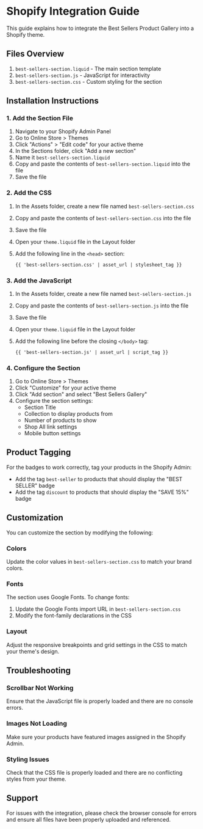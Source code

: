 # Shopify Integration Guide

This guide explains how to integrate the Best Sellers Product Gallery into a Shopify theme.

## Files Overview

1. `best-sellers-section.liquid` - The main section template
2. `best-sellers-section.js` - JavaScript for interactivity
3. `best-sellers-section.css` - Custom styling for the section

## Installation Instructions

### 1. Add the Section File

1. Navigate to your Shopify Admin Panel
2. Go to Online Store > Themes
3. Click "Actions" > "Edit code" for your active theme
4. In the Sections folder, click "Add a new section"
5. Name it `best-sellers-section.liquid`
6. Copy and paste the contents of `best-sellers-section.liquid` into the file
7. Save the file

### 2. Add the CSS

1. In the Assets folder, create a new file named `best-sellers-section.css`
2. Copy and paste the contents of `best-sellers-section.css` into the file
3. Save the file

4. Open your `theme.liquid` file in the Layout folder
5. Add the following line in the `<head>` section:
   ```html
   {{ 'best-sellers-section.css' | asset_url | stylesheet_tag }}
   ```

### 3. Add the JavaScript

1. In the Assets folder, create a new file named `best-sellers-section.js`
2. Copy and paste the contents of `best-sellers-section.js` into the file
3. Save the file

4. Open your `theme.liquid` file in the Layout folder
5. Add the following line before the closing `</body>` tag:
   ```html
   {{ 'best-sellers-section.js' | asset_url | script_tag }}
   ```

### 4. Configure the Section

1. Go to Online Store > Themes
2. Click "Customize" for your active theme
3. Click "Add section" and select "Best Sellers Gallery"
4. Configure the section settings:
   - Section Title
   - Collection to display products from
   - Number of products to show
   - Shop All link settings
   - Mobile button settings

## Product Tagging

For the badges to work correctly, tag your products in the Shopify Admin:
- Add the tag `best-seller` to products that should display the "BEST SELLER" badge
- Add the tag `discount` to products that should display the "SAVE 15%" badge

## Customization

You can customize the section by modifying the following:

### Colors
Update the color values in `best-sellers-section.css` to match your brand colors.

### Fonts
The section uses Google Fonts. To change fonts:
1. Update the Google Fonts import URL in `best-sellers-section.css`
2. Modify the font-family declarations in the CSS

### Layout
Adjust the responsive breakpoints and grid settings in the CSS to match your theme's design.

## Troubleshooting

### Scrollbar Not Working
Ensure that the JavaScript file is properly loaded and there are no console errors.

### Images Not Loading
Make sure your products have featured images assigned in the Shopify Admin.

### Styling Issues
Check that the CSS file is properly loaded and there are no conflicting styles from your theme.

## Support

For issues with the integration, please check the browser console for errors and ensure all files have been properly uploaded and referenced.